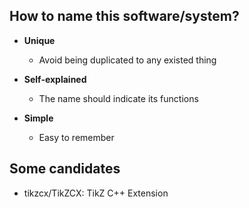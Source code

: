 ## How to name this software/system?

- **Unique**
    - Avoid being duplicated to any existed thing

- **Self-explained**
    - The name should indicate its functions

- **Simple**
    - Easy to remember

## Some candidates

- tikzcx/TikZCX: TikZ C++ Extension



